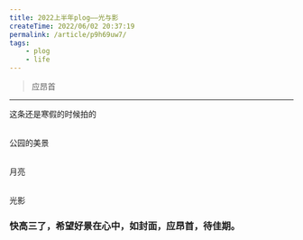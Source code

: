 ```yaml
---
title: 2022上半年plog——光与影
createTime: 2022/06/02 20:37:19
permalink: /article/p9h69uw7/
tags:
    - plog
    - life
---
```



> 应昂首

<!--more-->


<ImageCard image="/src/plog2206/06w.jpeg" />

---

这条还是寒假的时候拍的

<ImageCard image="/src/plog2206/01w.jpeg" />

\
公园的美景

<CardMasonry>

<ImageCard image="/src/plog2206/02w.jpeg" />
<ImageCard image="/src/plog2206/03s.jpeg" />
<ImageCard image="/src/plog2206/04w.jpeg" />

</CardMasonry>

\
月亮

<CardMasonry>

<ImageCard image="/src/plog2206/05w.jpeg" />
<ImageCard image="/src/plog2206/07w.jpeg" />

</CardMasonry>

\
光影

<CardMasonry>

<ImageCard image="/src/plog2206/08h.jpeg" />
<ImageCard image="/src/plog2206/09h.jpeg" />

</CardMasonry>

### 快高三了，希望好景在心中，如封面，应昂首，待佳期。

